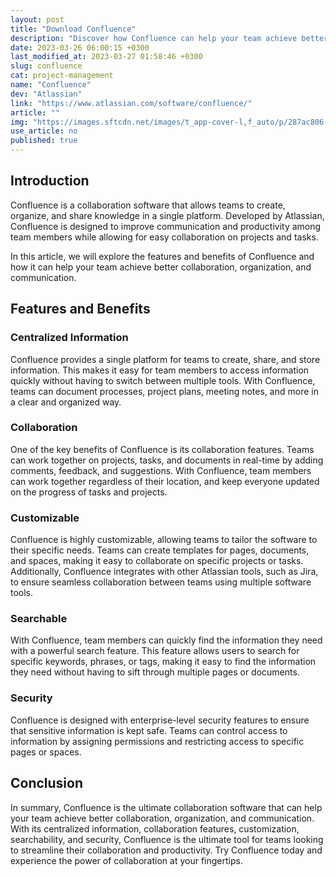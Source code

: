 ```yaml
---
layout: post
title: "Download Confluence"
description: "Discover how Confluence can help your team achieve better collaboration, organization, and communication."
date: 2023-03-26 06:00:15 +0300
last_modified_at: 2023-03-27 01:58:46 +0300
slug: confluence
cat: project-management
name: "Confluence"
dev: "Atlassian"
link: "https://www.atlassian.com/software/confluence/"
article: ""
img: "https://images.sftcdn.net/images/t_app-cover-l,f_auto/p/287ac806-a704-11e6-a980-00163ed833e7/1795450934/confluence-exxtreme%20travel@2x.png"
use_article: no
published: true
---
```

## Introduction

Confluence is a collaboration software that allows teams to create, organize, and share knowledge in a single platform. Developed by Atlassian, Confluence is designed to improve communication and productivity among team members while allowing for easy collaboration on projects and tasks.

In this article, we will explore the features and benefits of Confluence and how it can help your team achieve better collaboration, organization, and communication.

## Features and Benefits

### Centralized Information

Confluence provides a single platform for teams to create, share, and store information. This makes it easy for team members to access information quickly without having to switch between multiple tools. With Confluence, teams can document processes, project plans, meeting notes, and more in a clear and organized way.

### Collaboration

One of the key benefits of Confluence is its collaboration features. Teams can work together on projects, tasks, and documents in real-time by adding comments, feedback, and suggestions. With Confluence, team members can work together regardless of their location, and keep everyone updated on the progress of tasks and projects.

### Customizable

Confluence is highly customizable, allowing teams to tailor the software to their specific needs. Teams can create templates for pages, documents, and spaces, making it easy to collaborate on specific projects or tasks. Additionally, Confluence integrates with other Atlassian tools, such as Jira, to ensure seamless collaboration between teams using multiple software tools.

### Searchable

With Confluence, team members can quickly find the information they need with a powerful search feature. This feature allows users to search for specific keywords, phrases, or tags, making it easy to find the information they need without having to sift through multiple pages or documents.

### Security

Confluence is designed with enterprise-level security features to ensure that sensitive information is kept safe. Teams can control access to information by assigning permissions and restricting access to specific pages or spaces.

## Conclusion

In summary, Confluence is the ultimate collaboration software that can help your team achieve better collaboration, organization, and communication. With its centralized information, collaboration features, customization, searchability, and security, Confluence is the ultimate tool for teams looking to streamline their collaboration and productivity. Try Confluence today and experience the power of collaboration at your fingertips.